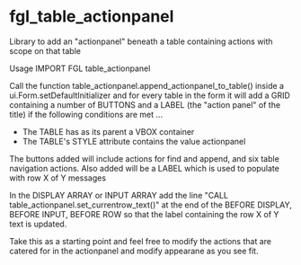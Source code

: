 # fgl_table_actionpanel
Library to add an "actionpanel" beneath a table containing actions with scope on that table 

Usage
IMPORT FGL table_actionpanel

Call the function table_actionpanel.append_actionpanel_to_table() inside a ui.Form.setDefaultInitializer and for every table in the form it will add a GRID containing a number of BUTTONS and a LABEL (the "action panel" of the title) if the following conditions are met ...
* The TABLE has as its parent a VBOX container
* The TABLE's STYLE attribute contains the value actionpanel

The buttons added will include actions for find and append, and six table navigation actions.  Also added will be a LABEL which is used to populate with row X of Y messages

In the DISPLAY ARRAY or INPUT ARRAY add the line "CALL table_actionpanel.set_currentrow_text()"  at the end of the BEFORE DISPLAY, BEFORE INPUT, BEFORE ROW so that the label containing the row X of Y text is updated.

Take this as a starting point and feel free to modify the actions that are catered for in the actionpanel and modify appearane as you see fit.
